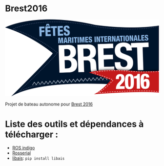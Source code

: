 # Brest2016

![brest2016-logo](Brest2016-logo.png)

Projet de bateau autonome pour [Brest 2016](https://www.brest2016.fr/)

# Liste des outils et dépendances à télécharger :

- [ROS indigo](http://wiki.ros.org/indigo/Installation/Ubuntu)
- [Rosserial](http://wiki.ros.org/rosserial_arduino/Tutorials/Arduino%20IDE%20Setup)
- [libais](https://pypi.python.org/pypi/libais): `pip install libais`